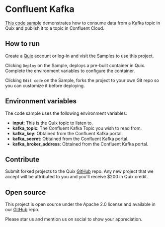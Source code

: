 # Confluent Kafka

[This code sample](https://github.com/quixio/quix-samples/tree/develop/python/destinations/confluent_kafka) demonstrates how to consume data from a Kafka topic in Quix and publish it to a topic in Confluent Cloud.

## How to run

Create a [Quix](https://portal.platform.quix.ai/self-sign-up?xlink=github) account or log-in and visit the Samples to use this project.

Clicking `Deploy` on the Sample, deploys a pre-built container in Quix. Complete the environment variables to configure the container.

Clicking `Edit code` on the Sample, forks the project to your own Git repo so you can customize it before deploying.

## Environment variables

The code sample uses the following environment variables:

- **input**: This is the Quix topic to listen to.
- **kafka_topic**: The Confluent Kafka Topic you wish to read from.
- **kafka_key**: Obtained from the Confluent Kafka portal.
- **kafka_secret**: Obtained from the Confluent Kafka portal.
- **kafka_broker_address**: Obtained from the Confluent Kafka portal.

## Contribute

Submit forked projects to the Quix [GitHub](https://github.com/quixio/quix-samples) repo. Any new project that we accept will be attributed to you and you'll receive $200 in Quix credit.

## Open source

This project is open source under the Apache 2.0 license and available in our [GitHub](https://github.com/quixio/quix-samples) repo.

Please star us and mention us on social to show your appreciation.
